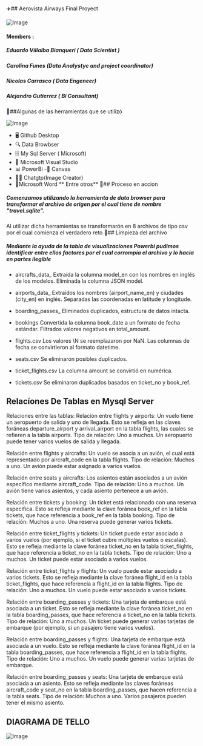 ✈️## Aerovista Airways Final Proyect

![Image](https://github.com/user-attachments/assets/18c44701-1191-4597-a040-6cde71fa057d)

#### Members : 
##### Eduardo Villalba Bianqueri ( Data Scientist  )
##### Carolina Funes (Data Analystyc and project coordinator)
##### Nicolas Carrasco ( Data Engeneer)
#####  Alejandro Gutierrez ( Bi Consultant)
<p>
🔧##Algunas de las herramientas que se utilizó
</p>

![Image](https://github.com/user-attachments/assets/eda5ee04-4971-478b-8a02-385c3c91603c)

- 🖥️ Github Desktop
- 🔍 Data Browbser
- 🗄️ My Sql Server ( Microsoft)
- 🐍 Microsoft Visual Studio
- 📊 PowerBi
-🎨 Canvas
- 🤖🎨 Chatgtp(Image Creator)
- 📝Microsoft Word 
 ** Entre otros**
🚀##  Proceso en accion 
#####  Comenzamos utilizando la herramienta de data browser para transformar el archivo de origen por el cual tiene de nombre "travel.sqlite".
Al utilizar dicha herramientas se transformarón en 8 archivos de tipo csv por el cual comienza el verdadero reto 
🧹## Limpieza del archivo 
##### Mediante la ayuda de la tabla de visualizacíones Powerbi pudimos identificar entre ellos factores por el cual corrompia el archivo y lo hacia en partes ilegible 
* aircrafts_data_
Extraída la columna model_en con los nombres en inglés de los modelos.
Eliminada la columna JSON model.

* airports_data_
Extraídos los nombres (airport_name_en) y ciudades (city_en) en inglés.
Separadas las coordenadas en latitude y longitude.

* boarding_passes_
Eliminados duplicados, estructura de datos intacta.

* bookings
Convertida la columna book_date a un formato de fecha estándar.
Filtrados valores negativos en total_amount.

* flights.csv
Los valores \N se reemplazaron por NaN.
Las columnas de fecha se convirtieron al formato datetime.

* seats.csv
Se eliminaron posibles duplicados.

* ticket_flights.csv
La columna amount se convirtió en numérica.

* tickets.csv
Se eliminaron duplicados basados en ticket_no y book_ref.
## Relacíones De Tablas en Mysql Server


Relaciones entre las tablas:
Relación entre flights y airports:
Un vuelo tiene un aeropuerto de salida y uno de llegada. Esto se refleja en las claves foráneas departure_airport y arrival_airport en la tabla flights, las cuales se refieren a la tabla airports.
Tipo de relación: Uno a muchos.
Un aeropuerto puede tener varios vuelos de salida y llegada.

Relación entre flights y aircrafts:
Un vuelo se asocia a un avión, el cual está representado por aircraft_code en la tabla flights.
Tipo de relación: Muchos a uno.
Un avión puede estar asignado a varios vuelos.

Relación entre seats y aircrafts:
Los asientos están asociados a un avión específico mediante aircraft_code.
Tipo de relación: Uno a muchos.
Un avión tiene varios asientos, y cada asiento pertenece a un avión.

Relación entre tickets y booking:
Un ticket está relacionado con una reserva específica. Esto se refleja mediante la clave foránea book_ref en la tabla tickets, que hace referencia a book_ref en la tabla booking.
Tipo de relación: Muchos a uno.
Una reserva puede generar varios tickets.

Relación entre ticket_flights y tickets:
Un ticket puede estar asociado a varios vuelos (por ejemplo, si el ticket cubre múltiples vuelos o escalas). Esto se refleja mediante la clave foránea ticket_no en la tabla ticket_flights, que hace referencia a ticket_no en la tabla tickets.
Tipo de relación: Uno a muchos.
Un ticket puede estar asociado a varios vuelos.

Relación entre ticket_flights y flights:
Un vuelo puede estar asociado a varios tickets. Esto se refleja mediante la clave foránea flight_id en la tabla ticket_flights, que hace referencia a flight_id en la tabla flights.
Tipo de relación: Uno a muchos.
Un vuelo puede estar asociado a varios tickets.

Relación entre boarding_passes y tickets:
Una tarjeta de embarque está asociada a un ticket. Esto se refleja mediante la clave foránea ticket_no en la tabla boarding_passes, que hace referencia a ticket_no en la tabla tickets.
Tipo de relación: Uno a muchos.
Un ticket puede generar varias tarjetas de embarque (por ejemplo, si un pasajero tiene varios vuelos).

Relación entre boarding_passes y flights:
Una tarjeta de embarque está asociada a un vuelo. Esto se refleja mediante la clave foránea flight_id en la tabla boarding_passes, que hace referencia a flight_id en la tabla flights.
Tipo de relación: Uno a muchos.
Un vuelo puede generar varias tarjetas de embarque.

Relación entre boarding_passes y seats:
Una tarjeta de embarque está asociada a un asiento. Esto se refleja mediante las claves foráneas aircraft_code y seat_no en la tabla boarding_passes, que hacen referencia a la tabla seats.
Tipo de relación: Muchos a uno.
Varios pasajeros pueden tener el mismo asiento.
## DIAGRAMA DE TELLO
![Image](https://github.com/user-attachments/assets/12267b8b-1ab1-48b9-bac2-427c534d1a9a)
